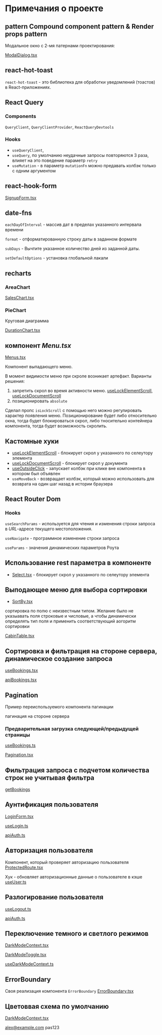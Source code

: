 # Примечания о проекте

## pattern Compound component pattern & Render props pattern

Модальное окно с 2-мя патернами проектирования:

[ModalDialog.tsx](./src/ui/ModalDialog.tsx)

## react-hot-toast

`react-hot-toast` - это библиотека для обработки уведомлений (тоастов) в React-приложениях.

## React Query

### Components

`QueryClient`, `QueryClientProvider`, `ReactQueryDevtools`

### Hooks

- `useQueryClient`,
- `useQuery`, по умолчанию неудачные запросы повторяются 3 раза, влияет на это поведение параметр `retry`
- `useMutation` - в параметр `mutationFn` можно предавать колбэк только с одним аргументом

## react-hook-form

[SignupForm.tsx](./src/features/authentication/SignupForm.tsx)

## date-fns

`eachDayOfInterval` - массив дат в пределах указанного интервала времени

`format` - отформатированную строку даты в заданном формате

`subDays` - Вычтите указанное количество дней из заданной даты.

`setDefaultOptions` - установка глобальной лакали

## recharts

### AreaChart

[SalesChart.tsx](./src/features/dashboard/SalesChart.tsx)

### PieChart

Круговая диаграмма

[DurationChart.tsx](./src/features/dashboard/DurationChart.tsx)

## компонент _Menu.tsx_

[Menus.tsx](./src/ui/Menus.tsx)

Компонент выпадающего меню.

В момент видимости меню при скроле возникает артефакт.
Варианты решения:

1. запретить скрол во время активности меню. [useLockElementScroll](./src/hooks/useLockElementScroll.ts), [useLockDocumentScroll](./src/hooks/useLockDocumentScroll.ts)
2. позиционировать `absolute`

Сделал пропс `isLockScroll` с помощью него можно регулировать характер появления меню. Позиционирование будет либо относительно окна, тогда будет блокироваться скрол, либо тносительно контейнера компонента, тогда будет возможность скролить.

## Кастомные хуки

- [useLockElementScroll](./src/hooks/useLockElementScroll.ts) - блокирует скрол у указанного по селеутору элемента
- [useLockDocumentScroll](./src/hooks/useLockDocumentScroll.ts) - блокирует скрол у документа
- [useOutsideClick](./src/hooks/useOutsideClick.ts) - запускает колбэк при клике вне компонента в котором был объявлен
- `useMoveBack` - возвращает колбэк, который можно использовать для возврата на один шаг назад в истории браузера

## React Router Dom

### Hooks

`useSearchParams` - используется для чтения и изменения строки запроса в _URL_-адресе текущего местоположения.

`useNavigate` - программное изменение строки запроса

`useParams` - значения динамических параметров Роута

## Использование rest параметра в компоненте

- [Select.tsx](./src/ui/Select.tsx) - блокирует скрол у указанного по селеутору элемента

## Выподающее меню для выбора сортировки

- [SortBy.tsx](./src/ui/SortBy.tsx)

сортировка по полю с неизвестным типом. Желание было не указыавать поля строковые и числовые, а чтобы динамически определять тип поля и применить соответствующий аогоритм сортировки

[CabinTable.tsx](./src/features/cabins/CabinTable.tsx)

## Сортировка и фильтрация на стороне сервера, динамическое создание запроса

[useBookings.tsx](./src/features/bookings/BookingTableOperations.tsx)

[apiBookings.tsx](./src/services/apiBookings.ts)

## Pagination

Пример переиспользуемого компонента пагинации

пагинация на стороне сервера

### Предварительная загрузка следующей/предыдущей страницы

[useBookings.ts](./src/features/bookings/useBookings.ts)

[Pagination.tsx](./src/ui/Pagination.tsx)

## Фильтрация запроса с подчетом количества строк не учитывая фильтра

[getBookings](./src/services/apiBookings.ts)

## Аунтификация пользователя

[LoginForm.tsx](./src/features/authentication/LoginForm.tsx)

[useLogin.ts](./src/features/authentication/useLogin.ts)

[apiAuth.ts](./src/services/apiAuth.ts)

## Авторизация пользователя

Компонент, который проверяет авторизацию пользователя
[ProtectedRoute.tsx](./src/ui/ProtectedRoute.tsx)

Хук - обновляет авторизационные данные о пользователе в кэше
[useUser.ts](./src/features/authentication/useUser.ts)

## Разлогирование пользователя

[useLogout.ts](./src/features/authentication/useLogout.ts)

[apiAuth.ts](./src/services/apiAuth.ts/)

## Переключение темного и светлого режимов

[DarkModeContext.tsx](./src/context/DarkModeContext.tsx)

[DarkModeToggle.tsx](./src/ui/DarkModeToggle.tsx)

[useDarkModeContext.ts](./src/context/useDarkModeContext.ts)

## ErrorBoundary

Своя реализация компонента `ErrorBoundary` [ErrorBoundary.tsx](./src/ui/ErrorBoundary.tsx)

## Цветоввая схема по умолчанию

[DarkModeContext.tsx](./src/context/DarkModeContext.tsx)

alex@example.com
pas123
